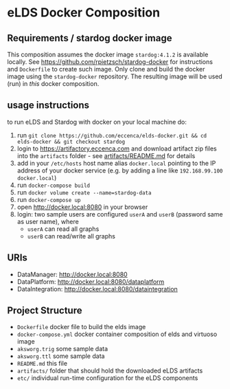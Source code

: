 # eLDS Docker Composition

## Requirements / stardog docker image

This composition assumes the docker image `stardog:4.1.2` is available locally.
See <https://github.com/rpietzsch/stardog-docker> for instructions and `Dockerfile` to create such image. Only clone and build the docker image using the `stardog-docker` repository. The resulting image will be used (run) in _this_ docker composition.


## usage instructions

to run eLDS and Stardog with docker on your local machine do:

1. run `git clone https://github.com/eccenca/elds-docker.git && cd elds-docker && git checkout stardog`
2. login to <https://artifactory.eccenca.com> and download artifact zip files into the `artifacts` folder - see [artifacts/README.md](artifacts/README.md) for details
3. add in your `/etc/hosts` host name alias `docker.local` pointing to the IP address of your docker service (e.g. by adding a line like `192.168.99.100    docker.local`)
4. run `docker-compose build`
5. run `docker volume create --name=stardog-data`
6. run `docker-compose up`
7. open <http://docker.local:8080> in your browser
8. login: two sample users are configured `userA` and `userB` (password same as user name), where
    - `userA` can read all graphs
    - `userB` can read/write all graphs


## URIs

- DataManager: <http://docker.local:8080>
- DataPlatform: <http://docker.local:8080/dataplatform>
- DataIntegration: <http://docker.local:8080/dataintegration>


## Project Structure

- `Dockerfile` docker file to build the elds image
- `docker-compose.yml` docker container composition of elds and virtuoso image
- `aksworg.trig` some sample data 
- `aksworg.ttl` some sample data 
- `README.md` this file
- `artifacts/` folder that should hold the downloaded eLDS artifacts
- `etc/` individual run-time configuration for the eLDS components

